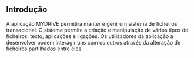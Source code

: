 ## Introdução
A aplicação MYDRIVE permitirá manter e gerir um sistema de ficheiros transacional.
O sistema permite a criação e manipulação de vários tipos de ficheiros: texto, aplicações e ligações. Os utilizadores da aplicação a desenvolver podem interagir uns com os outros através da alteração de ficheiros partilhados entre eles.
